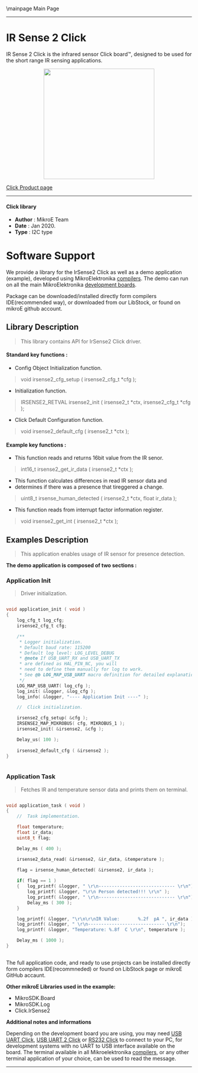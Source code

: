 \mainpage Main Page
 
---
# IR Sense 2 Click

IR Sense 2 Click is the infrared sensor Click board™, designed to be used for the short range IR sensing applications.

<p align="center">
  <img src="https://download.mikroe.com/images/click_for_ide/irsense2_click.png" height=300px>
</p>

[Click Product page](https://www.mikroe.com/ir-sense-2-click)

---


#### Click library 

- **Author**        : MikroE Team
- **Date**          : Jan 2020.
- **Type**          : I2C type


# Software Support

We provide a library for the IrSense2 Click 
as well as a demo application (example), developed using MikroElektronika 
[compilers](https://shop.mikroe.com/compilers). 
The demo can run on all the main MikroElektronika [development boards](https://shop.mikroe.com/development-boards).

Package can be downloaded/installed directly form compilers IDE(recommended way), or downloaded from our LibStock, or found on mikroE github account. 

## Library Description

> This library contains API for IrSense2 Click driver.

#### Standard key functions :

- Config Object Initialization function.
> void irsense2_cfg_setup ( irsense2_cfg_t *cfg ); 
 
- Initialization function.
> IRSENSE2_RETVAL irsense2_init ( irsense2_t *ctx, irsense2_cfg_t *cfg );

- Click Default Configuration function.
> void irsense2_default_cfg ( irsense2_t *ctx );


#### Example key functions :

- This function reads and returns 16bit value from the IR senor.
> int16_t irsense2_get_ir_data ( irsense2_t *ctx );
 
- This function calculates differences in read IR sensor data and
- determines if there was a presence that tireggered a change.
> uint8_t irsense_human_detected ( irsense2_t *ctx, float ir_data );

- This function reads from interrupt factor information register.
> void irsense2_get_int ( irsense2_t *ctx );

## Examples Description

> This application enables usage of IR sensor for presence detection.

**The demo application is composed of two sections :**

### Application Init 

> Driver initialization.

```c

void application_init ( void )
{
    log_cfg_t log_cfg;
    irsense2_cfg_t cfg;

    /** 
     * Logger initialization.
     * Default baud rate: 115200
     * Default log level: LOG_LEVEL_DEBUG
     * @note If USB_UART_RX and USB_UART_TX 
     * are defined as HAL_PIN_NC, you will 
     * need to define them manually for log to work. 
     * See @b LOG_MAP_USB_UART macro definition for detailed explanation.
     */
    LOG_MAP_USB_UART( log_cfg );
    log_init( &logger, &log_cfg );
    log_info( &logger, "---- Application Init ----" );

    //  Click initialization.

    irsense2_cfg_setup( &cfg );
    IRSENSE2_MAP_MIKROBUS( cfg, MIKROBUS_1 );
    irsense2_init( &irsense2, &cfg );

    Delay_us( 100 );
    
    irsense2_default_cfg ( &irsense2 );
}
  
```

### Application Task

> Fetches IR and temperature sensor data and prints them on terminal.

```c

void application_task ( void )
{
    //  Task implementation.

    float temperature;
    float ir_data;
    uint8_t flag;

    Delay_ms ( 400 );

    irsense2_data_read( &irsense2, &ir_data, &temperature );

    flag = irsense_human_detected( &irsense2, ir_data );
    
    if( flag == 1 )
    {   log_printf( &logger, " \r\n----------------------------- \r\n");
        log_printf( &logger, "\r\n Person detected!!! \r\n" );
        log_printf( &logger, " \r\n----------------------------- \r\n");
        Delay_ms ( 300 );
    }

    log_printf( &logger, "\r\n\r\nIR Value:       %.2f  pA ", ir_data );
    log_printf( &logger, " \r\n----------------------------- \r\n");
    log_printf( &logger, "Temperature: %.8f  C \r\n", temperature );

    Delay_ms ( 1000 );
}
 

```

The full application code, and ready to use projects can be  installed directly form compilers IDE(recommneded) or found on LibStock page or mikroE GitHub accaunt.

**Other mikroE Libraries used in the example:** 

- MikroSDK.Board
- MikroSDK.Log
- Click.IrSense2

**Additional notes and informations**

Depending on the development board you are using, you may need 
[USB UART Click](https://shop.mikroe.com/usb-uart-click), 
[USB UART 2 Click](https://shop.mikroe.com/usb-uart-2-click) or 
[RS232 Click](https://shop.mikroe.com/rs232-click) to connect to your PC, for 
development systems with no UART to USB interface available on the board. The 
terminal available in all Mikroelektronika 
[compilers](https://shop.mikroe.com/compilers), or any other terminal application 
of your choice, can be used to read the message.



---
